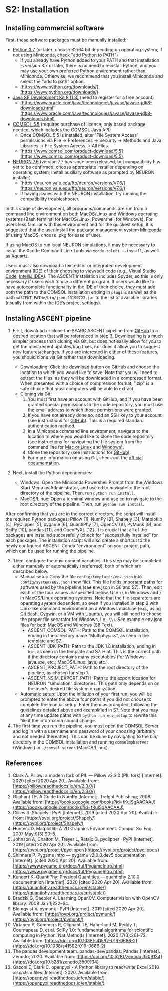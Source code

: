 # S2: Installation
## Installing commercial software

First, these software packages must be manually installed:
* [Python 3.7](https://www.python.org/downloads/) (or later; choose 32/64 bit depending on operating system; if not using Miniconda, check "add Python to PATH")
    - If you already have Python added to your PATH and that installation is version 3.7 or later, there is no need to reinstall
Python, and you may use your own preferred Python environment rather than Miniconda. Otherwise, we recommend that you install Miniconda and select the "add to path" option.
    - [https://www.python.org/downloads/](https://www.python.org/downloads/)
* [Java SE Development Kit 8 (1.8)](https://www.oracle.com/java/technologies/javase/javase-jdk8-downloads.html) (need to register for a free account)
    - [https://www.oracle.com/java/technologies/javase/javase-jdk8-downloads.html](https://www.oracle.com/java/technologies/javase/javase-jdk8-downloads.html)
* [COMSOL 5.5](https://www.comsol.com/product-download/5.5) (requires purchase of license; only based package needed, which includes the COMSOL Java API)
    - Once COMSOL 5.5 is installed, alter 'File System Access' permissions via  File → Preferences → Security → Methods and Java Libraries → File System Access → All Files.
    - [https://www.comsol.com/product-download/5.5](https://www.comsol.com/product-download/5.5)
* [NEURON 7.6](https://neuron.yale.edu/ftp/neuron/versions/v7.6/) (version 7.7 has since been released, but compatibility has yet to be confirmed; choose appropriate installer depending on operating system; install auxiliary software as prompted by NEURON installer)
    - [https://neuron.yale.edu/ftp/neuron/versions/v7.6/](https://neuron.yale.edu/ftp/neuron/versions/v7.6/)
    - If having issues with the NEURON installation, try running the compatibility troubleshooter.

In this stage of development, all programs/commands are run from a command line environment on both MacOS/Linux and Windows operating systems (Bash terminal for MacOS/Linux, Powershell for Windows). For users less familiar with this environment and for the quickest setup, it is suggested that the user install the package management system [Miniconda](https://docs.conda.io/en/latest/miniconda.html) (if using MacOS, choose .pkg for ease of use).

If using MacOS to run local NEURON simulations, it may be necessary to install the Xcode Command Line Tools via ```xcode-select --install```, as well as [Xquartz](https://www.xquartz.org/releases/XQuartz-2.7.11.html).

Users must also download a text editor or integrated development environment (IDE) of their choosing to view/edit code (e.g., [Visual Studio Code](https://code.visualstudio.com/), [IntelliJ IDEA](https://www.jetbrains.com/idea/download/)). The ASCENT installation includes Spyder, so this is only necessary if users wish to use a different program. If users would like to have autocomplete functionality in the IDE of their choice, they must add both the path to the COMSOL installation ending in `plugins` as well as the path ```<ASCENT_PATH>/bin/json-20190722.jar``` to the list of available libraries (usually from within the IDE’s project settings).

## Installing ASCENT pipeline

1. First, download or clone the SPARC ASCENT pipeline from [GitHub](https://github.com/wmglab-duke/ascent) to a desired location that will be referenced in step 3. Downloading is a much simpler process than cloning via Git, but does not easily allow for you to get the most recent updates/bug fixes, nor does it allow you to suggest new features/changes. If you are interested in either of these features, you should clone via Git rather than downloading.
    * Downloading: Click the [download](https://github.com/wmglab-duke/ascent/archive/refs/heads/master.zip) button on GitHub and choose the location to which you would like to save. Note that you will need to extract the files, as they will be downloaded in a compressed format. When presented with a choice of compression format, ".zip" is a safe choice that most computers will be able to extract.
    * Cloning via Git:
        1. You must first have an account with GitHub, and if you have been granted special permissions to the code repository, you must use the email address to which those permissions were granted.
        2. If you have not already done so, add an SSH key to your account (see instructions for [GitHub](https://docs.github.com/en/github/authenticating-to-github/connecting-to-github-with-ssh)). This is a required standard authentication method.
        3. In a Miniconda command line environment, navigate to the location to where you would like to clone the code repository (see instructions for navigating the file system from the command line for [Mac or Linux](https://www.redhat.com/sysadmin/navigating-linux-filesystem) and [Windows](https://blogs.umass.edu/Techbytes/2014/11/14/file-navigation-with-windows-command-prompt/)).
        4. Clone the repository (see instructions for [GitHub](https://docs.github.com/en/repositories/creating-and-managing-repositories/cloning-a-repository)).
        5. For more information on using Git, check out the [official documentation](https://git-scm.com/doc).

2. Next, install the Python dependencies:
    * Windows: Open the Miniconda Powershell Prompt from the Windows Start Menu as Administrator, and use cd to navigate to the root directory of the pipeline. Then, run ```python run install```.
    * MacOS/Linux: Open a terminal window and use cd to navigate to the root directory of the pipeline. Then, run ```python run install```.

After confirming that you are in the correct directory, the script will install the required Python packages: Pillow \[1\], NumPy \[2\], Shapely \[3\], Matplotlib \[4\], PyClipper \[5\], pygame \[6\], QuantiPhy \[7\], OpenCV \[8\], PyMunk \[9\], and SciPy \[10\], pandas \[11\], and OpenPyXL \[12\]. It is crucial that all of the packages are installed successfully (check for "successfully installed" for each package). The installation script will also create a shortcut to the newly configured ASCENT Conda "environment" on your project path, which can be used for running the pipeline.

3. Then, configure the environment variables. This step may be completed either manually or automatically (preferred), both of which are described below.
    * Manual setup Copy the file ```config/templates/env.json``` into ```config/system/env.json``` (new file). This file holds important paths for software used by the pipeline (see env.json in S6 and S7). Then, edit each of the four values as specified below. Use ```\\``` in Windows and ```/``` in MacOS/Linux operating systems. Note that the file separators are operating system dependent, so even if you installed in step 2 with Unix-like command environment on a Windows machine (e.g., using [Git Bash](https://gitforwindows.org/), [Cygwin](https://www.cygwin.com/), or a VM with [Ubuntu](https://ubuntu.com/)), you will still need to choose the proper file separator for Windows, i.e., ```\\```). See example env.json files for both MacOS and Windows ([S8 Text](S8-JSON-file-parameter-guide)).
        - ASCENT_COMSOL_PATH: Path to the COMSOL installation, ending in the directory name “Multiphysics”, as seen in the template and S7.
        - ASCENT_JDK_PATH: Path to the JDK 1.8 installation, ending in ```bin```, as seen in the template and S7. Hint: This is the correct path if the directory contains many executables (for Windows: java.exe, etc.; MacOS/Linux: java, etc.).
        - ASCENT_PROJECT_PATH: Path to the root directory of the pipeline, as chosen for step 1.
        - ASCENT_NSIM_EXPORT_PATH: Path to the export location for NEURON “simulation” directories. This path only depends on on the user's desired file system organization.
    * Automatic setup: Upon the initiation of your first run, you will be prompted to enter the above four paths if you did not choose to complete the manual setup. Enter them as prompted, following the guidelines detailed above and exemplified in [S7](S7-JSON-configuration-files). Note that you may at any time update paths with ```python run env_setup``` to rewrite this file if the information should change.
4. The first time you run the pipeline, you must open the COMSOL Server and log in with a username and password of your choosing (arbitrary and not needed thereafter). This can be done by navigating to the bin/ directory in the COMSOL installation and running ```comsolmphserver``` (Windows) or ```./comsol server``` (MacOS/Linux).

## References
1. Clark A. Pillow: a modern fork of PIL — Pillow v2.3.0 (PIL fork) [Internet]. 2020 [cited 2020 Apr 20]. Available from: [https://pillow.readthedocs.io/en/2.3.0/](https://pillow.readthedocs.io/en/2.3.0/)
1. Oliphant TE. A Guide to NumPy [Internet]. Trelgol Publishing; 2006. Available from: [https://books.google.com/books?id=fKulSgAACAAJ](https://books.google.com/books?id=fKulSgAACAAJ)
1. Gillies S. Shapely · PyPI [Internet]. 2019 [cited 2020 Apr 20]. Available from: [https://pypi.org/project/Shapely/](https://pypi.org/project/Shapely/)
1. Hunter JD. Matplotlib: A 2D Graphics Environment. Comput Sci Eng. 2007 May;9(3):90–5.
1. Johnson A, Chalton M, Treyer L, Ratajc G. pyclipper · PyPI [Internet]. 2019 [cited 2020 Apr 20]. Available from: [https://pypi.org/project/pyclipper/](https://pypi.org/project/pyclipper/)
1. Shinners P. Pygame Intro — pygame v2.0.0.dev5 documentation [Internet]. [cited 2020 Apr 20]. Available from: [https://www.pygame.org/docs/tut/PygameIntro.html](https://www.pygame.org/docs/tut/PygameIntro.html)
1. Kundert K. QuantiPhy: Physical Quantities — quantiphy 2.10.0 documentation [Internet]. 2020 [cited 2020 Apr 20]. Available from: [https://quantiphy.readthedocs.io/en/stable/](https://quantiphy.readthedocs.io/en/stable/)
1. Bradski G, Daebler A. Learning OpenCV. Computer vision with OpenCV library. 2008 Jan 1;222–64.
1. Blomqvist V. pymunk · PyPI [Internet]. 2019 [cited 2020 Apr 20]. Available from: [https://pypi.org/project/pymunk/](https://pypi.org/project/pymunk/)
1. Virtanen P, Gommers R, Oliphant TE, Haberland M, Reddy T, Cournapeau D, et al. SciPy 1.0: fundamental algorithms for scientific computing in Python. Nat Methods [Internet]. 2020;17(3):261–72. Available from: [https://doi.org/10.1038/s41592-019-0686-2](https://doi.org/10.1038/s41592-019-0686-2)
1. The pandas development team. pandas-dev/pandas: Pandas [Internet]. Zenodo; 2020. Available from: [https://doi.org/10.5281/zenodo.3509134](https://doi.org/10.5281/zenodo.3509134)
1. Gazoni E, Clark C. openpyxl - A Python library to read/write Excel 2010 xlsx/xlsm files [Internet]. 2020. Available from: [https://openpyxl.readthedocs.io/en/stable/](https://openpyxl.readthedocs.io/en/stable/)
